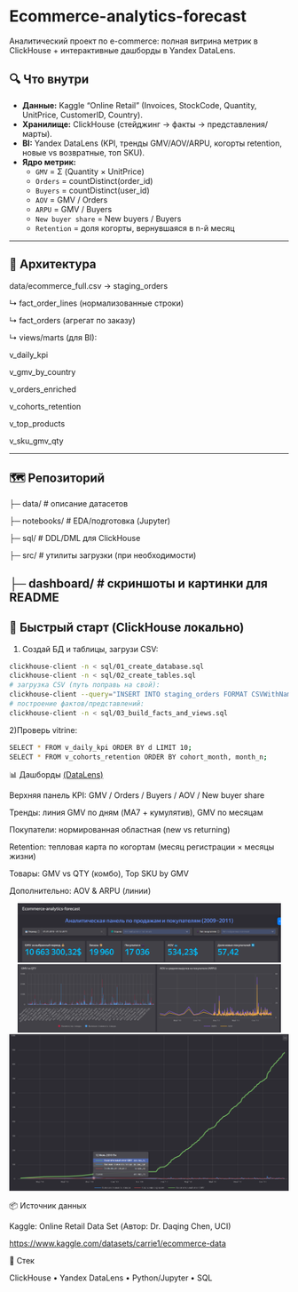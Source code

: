 # Ecommerce-analytics-forecast

Аналитический проект по e-commerce: полная витрина метрик в ClickHouse + интерактивные дашборды в Yandex DataLens.

## 🔍 Что внутри

- **Данные:** Kaggle “Online Retail” (Invoices, StockCode, Quantity, UnitPrice, CustomerID, Country).
- **Хранилище:** ClickHouse (стейджинг → факты → представления/марты).
- **BI:** Yandex DataLens (KPI, тренды GMV/AOV/ARPU, когорты retention, новые vs возвратные, топ SKU).
- **Ядро метрик:**
  - `GMV` = Σ (Quantity × UnitPrice)
  - `Orders` = countDistinct(order_id)
  - `Buyers` = countDistinct(user_id)
  - `AOV` = GMV / Orders
  - `ARPU` = GMV / Buyers
  - `New buyer share` = New buyers / Buyers
  - `Retention` = доля когорты, вернувшаяся в n-й месяц
---
## 🧱 Архитектура
data/ecommerce_full.csv → staging_orders

↳ fact_order_lines (нормализованные строки)

↳ fact_orders (агрегат по заказу)

↳ views/marts (для BI):

v_daily_kpi

v_gmv_by_country

v_orders_enriched

v_cohorts_retention

v_top_products

v_sku_gmv_qty

---
## 🗺️ Репозиторий

├─ data/ # описание датасетов

├─ notebooks/ # EDA/подготовка (Jupyter)

├─ sql/ # DDL/DML для ClickHouse 

├─ src/ # утилиты загрузки (при необходимости)

├─ dashboard/ # скриншоты и картинки для README
---


## 🚀 Быстрый старт (ClickHouse локально)

1) Создай БД и таблицы, загрузи CSV:

```bash
clickhouse-client -n < sql/01_create_database.sql
clickhouse-client -n < sql/02_create_tables.sql
# загрузка CSV (путь поправь на свой):
clickhouse-client --query="INSERT INTO staging_orders FORMAT CSVWithNames" < data/ecommerce_full.csv
# построение фактов/представлений:
clickhouse-client -n < sql/03_build_facts_and_views.sql
```
2)Проверь vitrine:
```bash
SELECT * FROM v_daily_kpi ORDER BY d LIMIT 10;
SELECT * FROM v_cohorts_retention ORDER BY cohort_month, month_n;
```
📊 Дашборды [(DataLens)](https://datalens.ru/r19wac3nqtz0c?_no_controls=1&state=7a421f30208&_theme=dark)

Верхняя панель KPI: GMV / Orders / Buyers / AOV / New buyer share

Тренды: линия GMV по дням (MA7 + кумулятив), GMV по месяцам

Покупатели: нормированная областная (new vs returning)

Retention: тепловая карта по когортам (месяц регистрации × месяцы жизни)

Товары: GMV vs QTY (комбо), Top SKU by GMV

Дополнительно: AOV & ARPU (линии)

<p align="center">
  <img src="dashboard/KPI.png" alt="Основные KPI по travel" width="475"/>
  <img src="dashboard/ARPU.png" alt="Суммарный анализ" width="475"/>
  <img src="dashboard/GVM по дням.png" alt="GVM" width="550"/>
</p>


📦 Источник данных

Kaggle: Online Retail Data Set (Автор: Dr. Daqing Chen, UCI)

https://www.kaggle.com/datasets/carrie1/ecommerce-data

🧰 Стек

ClickHouse • Yandex DataLens • Python/Jupyter • SQL

